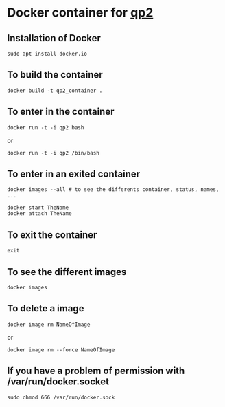 # Docker container for [qp2](https://github.com/QuantumPackage/qp2)

## Installation of Docker
``` 
sudo apt install docker.io
```

## To build the container
```
docker build -t qp2_container .
```

## To enter in the container
```
docker run -t -i qp2 bash
```
or 
```
docker run -t -i qp2 /bin/bash
```

## To enter in an exited container
```
docker images --all # to see the differents container, status, names, ...
```
```
docker start TheName  
docker attach TheName
```

## To exit the container 
```
exit
```

## To see the different images
```
docker images
```

## To delete a image
```
docker image rm NameOfImage
```
or
```
docker image rm --force NameOfImage 
```

## If you have a problem of permission with /var/run/docker.socket
```
sudo chmod 666 /var/run/docker.sock
```

